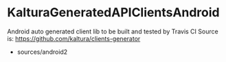 # KalturaGeneratedAPIClientsAndroid
Android auto generated client lib to be built and tested by Travis CI
Source is: https://github.com/kaltura/clients-generator
- sources/android2
